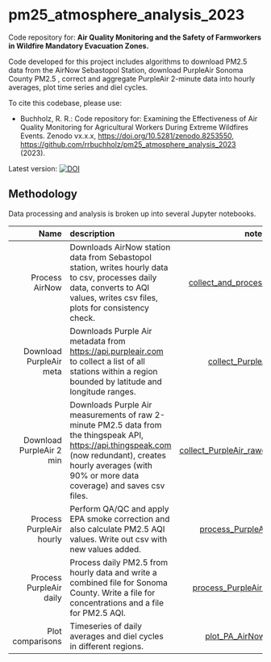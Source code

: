 # pm25_atmosphere_analysis_2023
Code repository for: **Air Quality Monitoring and the Safety of Farmworkers in Wildfire Mandatory Evacuation Zones.**

Code developed for this project includes algorithms to download PM2.5 data from the AirNow Sebastopol Station, download PurpleAir Sonoma County PM2.5 , correct and aggregate PurpleAir 2-minute data into hourly averages, plot time series and diel cycles. 

To cite this codebase, please use:
  * Buchholz, R. R.: Code repository for: Examining the Effectiveness of Air Quality Monitoring for Agricultural Workers During Extreme Wildfires Events. Zenodo vx.x.x, https://doi.org/10.5281/zenodo.8253550, https://github.com/rrbuchholz/pm25_atmosphere_analysis_2023 (2023).

Latest version: [![DOI](https://zenodo.org/badge/679422894.svg)](https://zenodo.org/badge/latestdoi/679422894)


## Methodology

Data processing and analysis is broken up into several Jupyter notebooks.

| Name | description | notebook |
|---------:|:------------|:----:|
| Process AirNow | Downloads AirNow station data from Sebastopol station, writes hourly data to csv, processes daily data, converts to AQI values, writes csv files, plots for consistency check.  |  [collect_and_process_AirNow_API.ipynb](https://github.com/rrbuchholz/pm25_atmosphere_analysis_2023/blob/main/collect_and_process_AirNow_API.ipynb) |
| Download PurpleAir meta | Downloads Purple Air metadata from https://api.purpleair.com to collect a list of all stations within a region bounded by latitude and longitude ranges. |  [collect_PurpleAir_meta.ipynb](https://github.com/rrbuchholz/pm25_atmosphere_analysis_2023/blob/main/collect_PurpleAir_meta.ipynb) |
| Download PurpleAir 2 min | Downloads Purple Air measurements of raw 2-minute PM2.5 data from the thingspeak API, https://api.thingspeak.com (now redundant), creates hourly averages (with 90% or more data coverage) and saves csv files. |  [collect_PurpleAir_rawdata_thingspeak.ipynb](https://github.com/rrbuchholz/pm25_atmosphere_analysis_2023/blob/main/collect_PurpleAir_rawdata_thingspeak.ipynb) |
| Process PurpleAir hourly | Perform QA/QC and apply EPA smoke correction and also calculate PM2.5 AQI values. Write out csv with new values added. |  [process_PurpleAir_rawdata.ipynb](https://github.com/rrbuchholz/pm25_atmosphere_analysis_2023/blob/main/process_PurpleAir_rawdata.ipynb) |
| Process PurpleAir daily | Process daily PM2.5 from hourly data and write a combined file for Sonoma County. Write a file for concentrations and a file for PM2.5 AQI. |  [process_PurpleAir_daily_wfilter.ipynb](https://github.com/rrbuchholz/pm25_atmosphere_analysis_2023/blob/main/process_PurpleAir_daily_wfilter.ipynb) |
| Plot comparisons | Timeseries of daily averages and diel cycles in different regions. | [plot_PA_AirNow-90perc.ipynb](https://github.com/rrbuchholz/pm25_atmosphere_analysis_2023/blob/main/plot_PurpleAir_AirNow-90perc.ipynb) |


